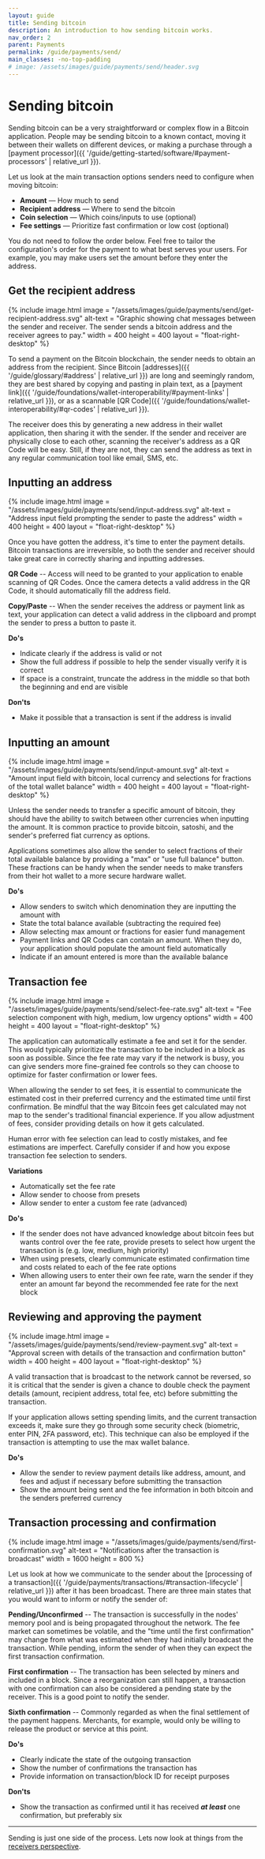 ```yaml
---
layout: guide
title: Sending bitcoin
description: An introduction to how sending bitcoin works.
nav_order: 2
parent: Payments
permalink: /guide/payments/send/
main_classes: -no-top-padding
# image: /assets/images/guide/payments/send/header.svg
---
```


# Sending bitcoin

Sending bitcoin can be a very straightforward or complex flow in a Bitcoin application. People may be sending bitcoin to a known contact, moving it between their wallets on different devices, or making a purchase through a [payment processor]({{ '/guide/getting-started/software/#payment-processors' | relative_url }}).

Let us look at the main transaction options senders need to configure when moving bitcoin:

- **Amount** — How much to send
- **Recipient address** — Where to send the bitcoin
- **Coin selection** — Which coins/inputs to use (optional)
- **Fee settings** — Prioritize fast confirmation or low cost (optional)

You do not need to follow the order below. Feel free to tailor the configuration's order for the payment to what best serves your users. For example, you may make users set the amount before they enter the address.

## Get the recipient address

<div class="center" markdown="1">
{% include image.html
   image = "/assets/images/guide/payments/send/get-recipient-address.svg"
   alt-text = "Graphic showing chat messages between the sender and receiver. The sender sends a bitcoin address and the receiver agrees to pay."
   width = 400
   height = 400
   layout = "float-right-desktop"
%}

To send a payment on the Bitcoin blockchain, the sender needs to obtain an address from the recipient. Since Bitcoin [addresses]({{ '/guide/glossary/#address' | relative_url }}) are long and seemingly random, they are best shared by copying and pasting in plain text, as a [payment link]({{ '/guide/foundations/wallet-interoperability/#payment-links' | relative_url }}), or as a scannable [QR Code]({{ '/guide/foundations/wallet-interoperability/#qr-codes' | relative_url }}).

The receiver does this by generating a new address in their wallet application, then sharing it with the sender. If the sender and receiver are physically close to each other, scanning the receiver's address as a QR Code will be easy. Still, if they are not, they can send the address as text in any regular communication tool like email, SMS, etc.
</div>

## Inputting an address

<div class="center" markdown="1">
{% include image.html
   image = "/assets/images/guide/payments/send/input-address.svg"
   alt-text = "Address input field prompting the sender to paste the address"
   width = 400
   height = 400
   layout = "float-right-desktop"
%}

Once you have gotten the address, it's time to enter the payment details. Bitcoin transactions are irreversible, so both the sender and receiver should take great care in correctly sharing and inputting addresses.

**QR Code** -- Access will need to be granted to your application to enable scanning of QR Codes. Once the camera detects a valid address in the QR Code, it should automatically fill the address field.

**Copy/Paste** -- When the sender receives the address or payment link as text, your application can detect a valid address in the clipboard and prompt the sender to press a button to paste it.

</div>

**Do's**

- Indicate clearly if the address is valid or not
- Show the full address if possible to help the sender visually verify it is correct
- If space is a constraint, truncate the address in the middle so that both the beginning and end are visible

**Don'ts**

- Make it possible that a transaction is sent if the address is invalid

## Inputting an amount

<div class="center" markdown="1">
{% include image.html
   image = "/assets/images/guide/payments/send/input-amount.svg"
   alt-text = "Amount input field with bitcoin, local currency and selections for fractions of the total wallet balance"
   width = 400
   height = 400
   layout = "float-right-desktop"
%}

Unless the sender needs to transfer a specific amount of bitcoin, they should have the ability to switch between other currencies when inputting the amount. It is common practice to provide bitcoin, satoshi, and the sender's preferred fiat currency as options.

Applications sometimes also allow the sender to select fractions of their total available balance by providing a "max" or "use full balance" button. These fractions can be handy when the sender needs to make transfers from their hot wallet to a more secure hardware wallet.
</div>

**Do's**

- Allow senders to switch which denomination they are inputting the amount with
- State the total balance available (subtracting the required fee)
- Allow selecting max amount or fractions for easier fund management
- Payment links and QR Codes can contain an amount. When they do, your application should populate the amount field automatically
- Indicate if an amount entered is more than the available balance

## Transaction fee

<div class="center" markdown="1">
{% include image.html
   image = "/assets/images/guide/payments/send/select-fee-rate.svg"
   alt-text = "Fee selection component with high, medium, low urgency options"
   width = 400
   height = 400
   layout = "float-right-desktop"
%}

The application can automatically estimate a fee and set it for the sender. This would typically prioritize the transaction to be included in a block as soon as possible. Since the fee rate may vary if the network is busy, you can give senders more fine-grained fee controls so they can choose to optimize for faster confirmation or lower fees.

When allowing the sender to set fees, it is essential to communicate the estimated cost in their preferred currency and the estimated time until first confirmation. Be mindful that the way Bitcoin fees get calculated may not map to the sender's traditional financial experience. If you allow adjustment of fees, consider providing details on how it gets calculated.

Human error with fee selection can lead to costly mistakes, and fee estimations are imperfect. Carefully consider if and how you expose transaction fee selection to senders.
</div>

**Variations**
- Automatically set the fee rate
- Allow sender to choose from presets
- Allow sender to enter a custom fee rate (advanced)

**Do's**

- If the sender does not have advanced knowledge about bitcoin fees but wants control over the fee rate, provide presets to select how urgent the transaction is (e.g. low, medium, high priority)
- When using presets, clearly communicate estimated confirmation time and costs related to each of the fee rate options
- When allowing users to enter their own fee rate, warn the sender if they enter an amount far beyond the recommended fee rate for the next block

## Reviewing and approving the payment

<div class="center" markdown="1">
{% include image.html
   image = "/assets/images/guide/payments/send/review-payment.svg"
   alt-text = "Approval screen with details of the transaction and confirmation button"
   width = 400
   height = 400
   layout = "float-right-desktop"
%}

A valid transaction that is broadcast to the network cannot be reversed, so it is critical that the sender is given a chance to double check the payment details (amount, recipient address, total fee, etc) before submitting the transaction.

If your application allows setting spending limits, and the current transaction exceeds it, make sure they go through some security check (biometric, enter PIN, 2FA password, etc). This technique can also be employed if the transaction is attempting to use the max wallet balance.
</div>

**Do's**

- Allow the sender to review payment details like address, amount, and fees and adjust if necessary before submitting the transaction
- Show the amount being sent and the fee information in both bitcoin and the senders preferred currency

## Transaction processing and confirmation

{% include image.html
   image = "/assets/images/guide/payments/send/first-confirmation.svg"
   alt-text = "Notifications after the transaction is broadcast"
   width = 1600
   height = 800
%}

Let us look at how we communicate to the sender about the [processing of a transaction]({{ '/guide/payments/transactions/#transaction-lifecycle' | relative_url }}) after it has been broadcast. There are three main states that you would want to inform or notify the sender of:

**Pending/Unconfirmed** -- The transaction is successfully in the nodes' memory pool and is being propagated throughout the network. The fee market can sometimes be volatile, and the "time until the first confirmation" may change from what was estimated when they had initially broadcast the transaction. While pending, inform the sender of when they can expect the first transaction confirmation.

**First confirmation** -- The transaction has been selected by miners and included in a block. Since a reorganization can still happen, a transaction with one confirmation can also be considered a pending state by the receiver. This is a good point to notify the sender.

**Sixth confirmation** -- Commonly regarded as when the final settlement of the payment happens. Merchants, for example, would only be willing to release the product or service at this point.

**Do's**
- Clearly indicate the state of the outgoing transaction
- Show the number of confirmations the transaction has
- Provide information on transaction/block ID for receipt purposes

**Don'ts**
- Show the transaction as confirmed until it has received ***at least*** one confirmation, but preferably six

---

Sending is just one side of the process. Lets now look at things from the [receivers perspective](/payments/receive).